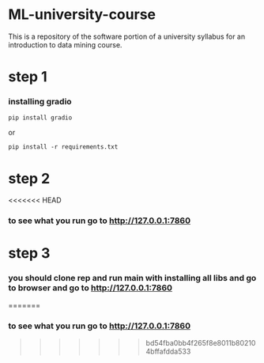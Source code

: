 # ML-university-course
This is a repository of the software portion of a university syllabus for an introduction to data mining course.


# step 1 
### installing gradio
`pip install gradio`

or

`pip install -r requirements.txt`

# step 2
<<<<<<< HEAD
### to see what you run go to http://127.0.0.1:7860

# step 3
### you should clone rep and run main with installing all libs  and go to browser and go to http://127.0.0.1:7860
=======
### to see what you run go to http://127.0.0.1:7860
>>>>>>> bd54fba0bb4f265f8e8011b802104bffafdda533
